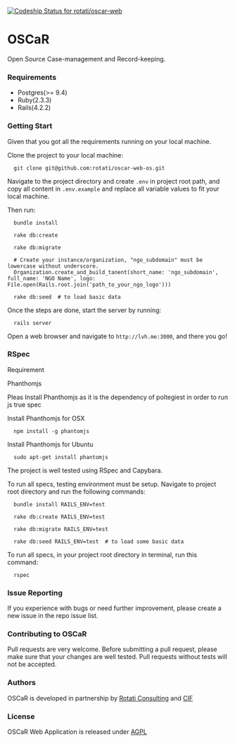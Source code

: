 [ ![Codeship Status for rotati/oscar-web](https://app.codeship.com/projects/0c400840-e69a-0134-b09a-26edd27a570b/status?branch=master)](https://app.codeship.com/projects/206873)

# OSCaR

Open Source Case-management and Record-keeping.

### Requirements

* Postgres(>= 9.4)
* Ruby(2.3.3)
* Rails(4.2.2)

### Getting Start

Given that you got all the requirements running on your local machine.


Clone the project to your local machine:

```
  git clone git@github.com:rotati/oscar-web-os.git
```

Navigate to the project directory and create `.env` in project root path, and copy all content in `.env.example` and replace all variable values to fit your local machine.

Then run:

```
  bundle install

  rake db:create

  rake db:migrate
  
  # Create your instance/organization, "ngo_subdomain" must be lowercase without underscore.
  Organization.create_and_build_tanent(short_name: 'ngo_subdomain', full_name: 'NGO Name', logo: File.open(Rails.root.join('path_to_your_ngo_logo')))

  rake db:seed  # to load basic data
```

Once the steps are done, start the server by running:

```
  rails server
```

Open a web browser and navigate to `http://lvh.me:3000`, and there you go!

### RSpec

Requirement

  Phanthomjs

  Pleas Install Phanthomjs as it is the dependency of poltegiest in order to run js true spec

  Install Phanthomjs for OSX

  ```
    npm install -g phantomjs
  ```

  Install Phanthomjs for Ubuntu

  ```
    sudo apt-get install phantomjs
  ```

The project is well tested using RSpec and Capybara.

To run all specs, testing environment must be setup.
Navigate to project root directory and run the following commands:

```
  bundle install RAILS_ENV=test

  rake db:create RAILS_ENV=test

  rake db:migrate RAILS_ENV=test

  rake db:seed RAILS_ENV=test  # to load some basic data
```

To run all specs, in your project root directory in terminal, run this command:

```
  rspec
```

### Issue Reporting

If you experience with bugs or need further improvement, please create a new issue in the repo issue list.

### Contributing to OSCaR

Pull requests are very welcome. Before submitting a pull request, please make sure that your changes are well tested. Pull requests without tests will not be accepted.

### Authors

OSCaR is developed in partnership by [Rotati Consulting](http://www.rotati.com) and [CIF](http://www.childreninfamilies.org)

### License

OSCaR Web Application is released under [AGPL](http://www.gnu.org/licenses/agpl-3.0-standalone.html)
